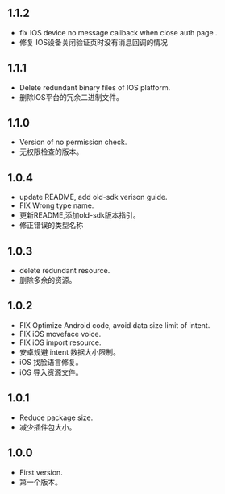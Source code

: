 ## 1.1.2

* fix IOS device no message callback when close auth page .
* 修复 IOS设备关闭验证页时没有消息回调的情况

## 1.1.1

* Delete redundant binary files of IOS platform.
* 删除IOS平台的冗余二进制文件。

## 1.1.0

* Version of no permission check.
* 无权限检查的版本。

## 1.0.4

* update README, add old-sdk verison guide.
* FIX Wrong type name.
* 更新README,添加old-sdk版本指引。
* 修正错误的类型名称

## 1.0.3

* delete redundant resource.
* 删除多余的资源。

## 1.0.2

* FIX Optimize Android code, avoid data size limit of intent.
* FIX iOS moveface voice.
* FIX iOS import resource.
* 安卓规避 intent 数据大小限制。
* iOS 找脸语言修复。
* iOS 导入资源文件。

## 1.0.1

* Reduce package size.
* 减少插件包大小。

## 1.0.0

* First version.
* 第一个版本。
